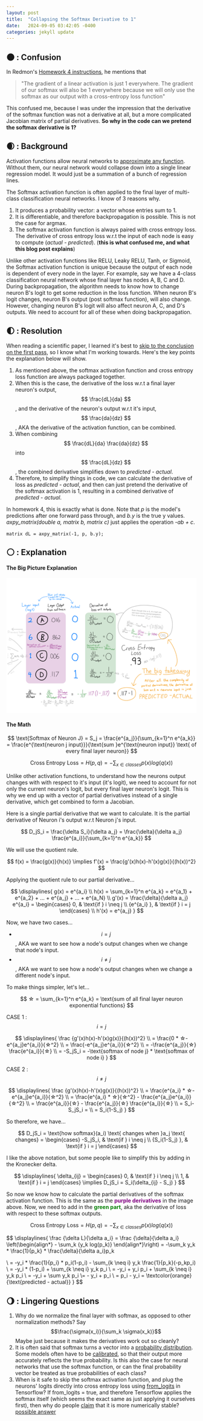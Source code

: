 ```yaml
---
layout: post
title:  "Collapsing the Softmax Derivative to 1"
date:   2024-09-05 03:42:05 -0400
categories: jekyll update
---
```


<script type="text/javascript" async src="https://cdn.jsdelivr.net/npm/mathjax@3/es5/tex-mml-chtml.js"></script>
<link rel="stylesheet" href="/assets/css/styles.css">

## 🌑︎ : Confusion
In Redmon's [Homework 4 instructions][1], he mentions that

> "The gradient of a linear activation is just 1 everywhere. The gradient of our softmax will also be 1 everywhere because we will only use the softmax as our output with a cross-entropy loss function"

This confused me, because I was under the impression that the derivative of the softmax function was not a derivative at all, but a more complicated Jacobian matrix of partial derivatives. **So why in the code can we pretend the softmax derivative is 1?**

## 🌒︎ : Background
Activation functions allow neural networks to [approximate any function][8]. Without them, our neural network would collapse down into a single linear regression model. It would just be a summation of a bunch of regression lines.

The Softmax activation function is often applied to the final layer of multi-class classification neural networks. I know of 3 reasons why.
1. It produces a probability vector: a vector whose entries sum to 1.
2. It is differentiable, and therefore backpropagation is possible. This is not the case for argmax.
3. The softmax activation function is always paired with cross entropy loss. The derivative of cross entropy loss w.r.t the input of each node is easy to compute (*actual - predicted*). (**this is what confused me, and what this blog post explains**)

Unlike other activation functions like RELU, Leaky RELU, Tanh, or Sigmoid, the Softmax activation function is unique because the output of each node is dependent of every node in the layer. For example, say we have a 4-class classification neural network whose final layer has nodes A, B, C and D. During backpropagation, the algorithm needs to know how to change neuron B's logit to get some reduction in the loss function. When neuron B's logit changes, neuron B's output (post softmax function), will also change. However, changing neuron B's logit will also affect neuron A, C, and D's outputs. We need to account for all of these when doing backpropagation.

## 🌓︎ : Resolution
When reading a scientific paper, I learned it's best to [skip to the conclusion on the first pass][7], so I know what I'm working towards. Here's the key points the explanation below will show.

1. As mentioned above, the softmax activation function and cross entropy loss function are always packaged together.
2. When this is the case, the derivative of the loss w.r.t a final layer neuron's output, $$ \frac{dL}{da} $$, and the derivative of the neuron's output w.r.t it's input, $$ \frac{da}{dz} $$, AKA the derivative of the activation function, can be combined.
3. When combining $$ \frac{dL}{da} \frac{da}{dz} $$ into $$ \frac{dL}{dz} $$, the combined derivative simplifies down to *predicted - actual*.
4. Therefore, to simplify things in code, we can calculate the derivative of loss as  *predicted - actual*, and then can just pretend the derivative of the softmax activation is 1, resulting in a combined derivative of *predicted - actual*.

In homework 4, this is exactly what is done. Note that *p* is the model's predictions after one forward pass through, and *b.y* is the true y values. *axpy_matrix(double a, matrix b, matrix c)* just applies the operation *-ab + c*.

```
matrix dL = axpy_matrix(-1, p, b.y);
```

## 🌕︎ : Explanation

#### The Big Picture Explanation

![Softmax Diagram](/assets/images/softmax.svg)

#### The Math

$$
\text{Softmax of Neuron J} =
S_j =
\frac{e^{a_j}}{\sum_{k=1}^n e^{a_k}} =
\frac{e^{\text{neuron j input}}}{\text{sum }e^{\text{neuron input}} \text{ of every final layer neuron}}
$$

$$
\text{Cross Entropy Loss} = H(p,q) = - \sum_{x \in classes} {p(x)log(q(x))}
$$

Unlike other activation functions, to understand how the neurons output changes with with respect to it's input (it's logit), we need to account for not only the current neuron's logit, but every final layer neuron's logit. This is why we end up with a vector of partial derivatives instead of a single derivative, which get combined to form a Jacobian.

Here is a single partial derivative that we want to calculate. It is the partial derivative of Neuron i's output w.r.t Neuron j's input.

$$ D_jS_i = \frac{\delta S_i}{\delta a_j} = \frac{\delta}{\delta a_j} \frac{e^{a_i}}{\sum_{k=1}^n e^{a_k}} $$

We will use the quotient rule.

$$ f(x) = \frac{g(x)}{h(x)} \implies f'(x) = \frac{g'(x)h(x)-h'(x)g(x)}{(h(x))^2} $$

Applying the quotient rule to our partial derivative...

$$
\displaylines{
   g(x) = e^{a_i}
   \\ h(x) = \sum_{k=1}^n e^{a_k} = e^{a_1} + e^{a_2} + ... + e^{a_j}  + ... + e^{a_N}
   \\ g'(x) = \frac{\delta}{\delta a_j} e^{a_i}  =
      \begin{cases}
         0, & \text{if } i \neq j \\
         {e^{a_i} }, & \text{if } i = j
      \end{cases}
   \\ h'(x) = e^{a_j} 
}
$$

Now, we have two cases...
 * $$ i = j $$, AKA we want to see how a node's output changes when we change that node's input.
 * $$ i \neq j $$, AKA we want to see how a node's output changes when we change a different node's input.

To make things simpler, let's let...

 $$ ☆ = \sum_{k=1}^n e^{a_k} = \text{sum of all final layer neuron exponential functions} $$

CASE 1 : $$ i = j $$

$$
\displaylines{
   \frac {g'(x)h(x)-h'(x)g(x)}{(h(x))^2}
   \\ = \frac{0 * ☆-e^{a_j}e^{a_i}}{☆^2}
   \\ = \frac{-e^{a_j}e^{a_i}}{☆^2}
   \\ = -\frac{e^{a_j}}{☆} \frac{e^{a_i}}{☆}
   \\ = -S_jS_i
   = -\text{softmax of node j} * \text{softmax of node i}
}   
$$

CASE 2 : $$ i \neq j $$

$$
\displaylines{
   \frac {g'(x)h(x)-h'(x)g(x)}{(h(x))^2}
   \\ = \frac{e^{a_i} * ☆-e^{a_j}e^{a_i}}{☆^2}
   \\ = \frac{e^{a_i} * ☆}{☆^2} - \frac{e^{a_j}e^{a_i}}{☆^2}
   \\ = \frac{e^{a_i}}{☆} - \frac{e^{a_j}}{☆} \frac{e^{a_i}}{☆}
   \\ = S_i-S_jS_i =
   \\ = S_i(1-S_j)
}
$$

So therefore, we have...

$$
D_jS_i =
\text{how softmax}(a_i) \text{ changes when }a_j \text{ changes} =
\begin{cases}
   -S_jS_i, & \text{if } i \neq j \\
   {S_i(1-S_j) }, & \text{if } i = j
\end{cases}
$$

I like the above notation, but some people like to simplify this by adding in the Kronecker delta.

$$
\displaylines{
   \delta_{ij} =
   \begin{cases}
      0, & \text{if } i \neq j \\
      1, & \text{if } i = j
   \end{cases}
   \implies D_jS_i = S_i(\delta_{ij} - S_j)
}
$$

So now we know how to calculate the partial derivatives of the softmax activation function. This is the same as the <span style="color:purple">**purple derivatives**</span> in the image above. Now, we need to add in the <span style="color:green">**green part**</span>, aka the derivative of loss with respect to these softmax outputs.

$$
\text{Cross Entropy Loss} = H(p,q) = - \sum_{x \in classes} {p(x)log(q(x))}
$$

$$
\displaylines{
   \frac {\delta L}{\delta a_i} =
   \frac {\delta}{\delta a_i}
      \left(\begin{align*}
         - \sum_k {y_k log(p_k)}
      \end{align*}\right) =
   -\sum_k y_k * \frac{1}{p_k} * \frac{\delta}{\delta a_i}p_k

   \\ = -y_i * \frac{1}{p_i} * p_i(1-p_i) - \sum_{k \neq i} y_k \frac{1}{p_k}(-p_kp_i)
   \\ = -y_i * (1-p_i) + \sum_{k \neq i} y_k p_i
   \\ = -y_i + y_i p_i + \sum_{k \neq i} y_k p_i
   \\ = -y_i +  \sum y_k p_i \\= - y_i + p_i
   \\ = p_i - y_i = \textcolor{orange}{\text{predicted - actual}}
}
$$

## 🌖︎ : Lingering Questions
1. Why do we normalize the final layer with softmax, as opposed to other normalization methods? Say $$\frac{\sigma(x_i)}{\sum_k \sigma(x_k)}$$ Maybe just because it makes the derivatives work out so cleanly?
2. It is often said that softmax turns a vector into a [probability distribution][2]. Some models often have to be [calibrated][3], so that their output more accurately reflects the true probability. Is this also the case for neural networks that use the softmax function, or can the final probability vector be treated as true probabilities of each class?
3. When is it safe to skip the softmax activation function, and plug the neurons' logits directly into cross entropy loss using [from_logits][4] in Tensorflow? If from_logits = true, and therefore Tensorflow applies the softmax itself (which seems the exact same as just applying it ourselves first), then why do people [claim][5] that it is more numerically stable? [possible answer][6]

<!-- links -->
[1]: https://github.com/pjreddie/vision-hw4
[2]: https://en.wikipedia.org/wiki/Softmax_function
[3]: https://scikit-learn.org/stable/modules/calibration.html
[4]: https://www.tensorflow.org/api_docs/python/tf/keras/losses/BinaryCrossentropy
[5]: https://datascience.stackexchange.com/questions/73093/what-does-from-logits-true-do-in-sparsecategoricalcrossentropy-loss-function
[6]: https://stackoverflow.com/questions/34907657/scale-the-loss-value-according-to-badness-in-caffe/34917052#34917052
[7]: https://www.cs.cornell.edu/~stanleycelestin/HowtoReadPaper.pdf
[8]: https://en.wikipedia.org/wiki/Universal_approximation_theorem
